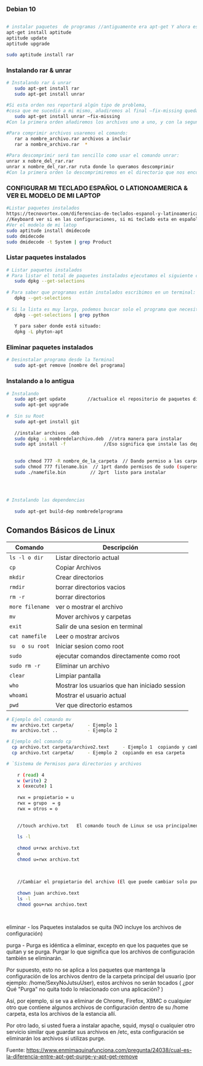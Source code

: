 ### Debian 10
```sh

# instalar paquetes  de programas //antiguamente era apt-get Y ahora es aptitude
apt-get install aptitude
aptitude update
aptitude upgrade

sudo aptitude install rar
```


### Instalando rar & unrar
```sh
# Instalando rar & unrar
   sudo apt-get install rar
   sudo apt-get install unrar
   
#Si esta orden nos reportará algún tipo de problema, 
#cosa que me sucedió a mi mismo, añadiremos al final –fix-missing quedando de esta manera:
   sudo apt-get install unrar –fix-missing
#Con la primera orden añadiremos los archivos uno a uno, y con la segunda incluiremos todos los archivos que estén dentro del directorio en que nos encontremos.

#Para comprimir archivos usaremos el comando:
   rar a nombre_archivo.rar archivos a incluir
   rar a nombre_archivo.rar  *
   
#Para descomprimir será tan sencillo como usar el comando unrar:
unrar x nobre_del_rar.rar
unrar x nombre_del_rar.rar ruta donde lo queramos descomprimir
#Con la primera orden lo descomprimiremos en el directorio que nos encontramos y con la segundo le diremos el directorio en el que queremos que lo descomprima.
```

### CONFIGURAR MI TECLADO ESPAÑOL O LATIONOAMERICA   & VER EL MODELO DE MI LAPTOP
```sh
#Listar paquetes instalados
https://tecnovortex.com/diferencias-de-teclados-espanol-y-latinoamericano/
//Keyboard ver si en las configuraciones, si mi teclado esta en español o lationoamericano
#Ver el modelo de mi latop
sudo aptitude install dmidecode
sudo dmidecode
sudo dmidecode -t System | grep Product
```

### Listar paquetes instalados
```sh
# Listar paquetes instalados
# Para listar el total de paquetes instalados ejecutamos el siguiente comando.
   sudo dpkg --get-selections
   
# Para saber que programas están instalados escribimos en un terminal:
   dpkg --get-selections
   
# Si la lista es muy larga, podemos buscar solo el programa que necesitamos:
   dpkg --get-selections | grep python
   
   Y para saber donde está situado:
   dpkg -L phyton-apt
```
### Eliminar paquetes instalados
```sh
# Desinstalar programa desde la Terminal
   sudo apt-get remove [nombre del programa] 
```
###  Instalando a lo antigua
```sh
# Instalando
   sudo apt-get update        //actualice el repositorio de paquetes disponibles para instalar.
   sudo apt-get upgrade
   
#  Sin su Root
   sudo apt-get install git
    
   //instalar archivos .deb
   sudo dpkg -i nombredelarchivo.deb  //otra manera para instalar
   sudo apt install -f              //Eso significa que instale las dependencias faltantes  - Las dependencias que faltan
   
   
   sudo chmod 777 -R nombre_de_la_carpeta  // Dando permiso a las carpetas y a las demas carpetas
   sudo chmod 777 filename.bin  // 1prt dando permisos de sudo (superusuario para instalar 
   sudo ./namefile.bin         // 2prt  listo para instalar    
   
 
   
```

```sh
# Instalando las dependencias
    
   sudo apt-get build-dep nombredelprograma
```

## Comandos Básicos de Linux


| Comando | Descripción |
| - | - |
`ls -l o dir `  | Listar directorio actual
`cp`            | Copiar Archivos
`mkdir`         | Crear directorios
`rmdir`         | borrar directorios vacios
`rm -r`         | borrar directorios 
`more filename`  | ver o mostrar el archivo
`mv `           | Mover archivos y carpetas
`exit `         | Salir de una sesion en terminal
`cat namefile`  | Leer o mostrar arcivos
`su  o su root` | Iniciar sesion como root
`sudo`          | ejecutar comandos directamente como root
`sudo rm -r`    | Eliminar un archivo
`clear`         | Limpiar pantalla
`who`           | Mostrar los usuarios que han iniciado session
`whoami`        | Mostrar el usuario actual
`pwd`           | Ver que directorio estamos


```sh
# Ejemplo del comando mv
  mv archivo.txt carpeta/     - Ejemplo 1
  mv archivo.txt ..           - Ejemplo 2
```


```sh
# Ejemplo del comando cp
  cp archivo.txt carpeta/archivo2.text     - Ejemplo 1  copiando y cambiando de nombre  en esa carpeta
  cp archivo.txt carpeta/     - Ejemplo 2  copiando en esa carpeta
```


```sh
# `Sistema de Permisos para directorios y archivos
    
    r (read) 4
    w (write) 2
    x (execute) 1
    
    rwx = propietario = u
    rwx = grupo  = g
    rwx = otros = o
    
    
    //touch archivo.txt   El comando touch de Linux se usa principalmente para crear archivos vacíos 
    
    ls -l
    
    chmod u+rwx archivo.txt
    o 
    chmod u=rwx archivo.txt
    
    
    
    //Cambiar el propietario del archivo (El que puede cambiar solo puede hacer el root)
    
    chown juan archivo.text
    ls -l
    chmod gou+rwx archivo.text
    
    
```








eliminar - los Paquetes instalados se quita (NO incluye los archivos de configuración)

purga - Purga es idéntica a eliminar, excepto en que los paquetes que se quitan y se purga. Purgar lo que significa que los archivos de configuración también se eliminarán.

Por supuesto, esto no se aplica a los paquetes que mantenga la configuración de los archivos dentro de la carpeta principal del usuario (por ejemplo: /home/SexyNoJutsuUser), estos archivos no serán tocados ( ¿por Qué "Purga" no quita todo lo relacionado con una aplicación? )

Así, por ejemplo, si se va a eliminar de Chrome, Firefox, XBMC o cualquier otro que contiene algunos archivos de configuración dentro de su /home carpeta, esta los archivos de la estancia allí.

Por otro lado, si usted fuera a instalar apache, squid, mysql o cualquier otro servicio similar que guardar sus archivos en /etc, esta configuración se eliminarán los archivos si utilizas purge.

Fuente: https://www.enmimaquinafunciona.com/pregunta/24038/cual-es-la-diferencia-entre-apt-get-purge-y-apt-get-remove
